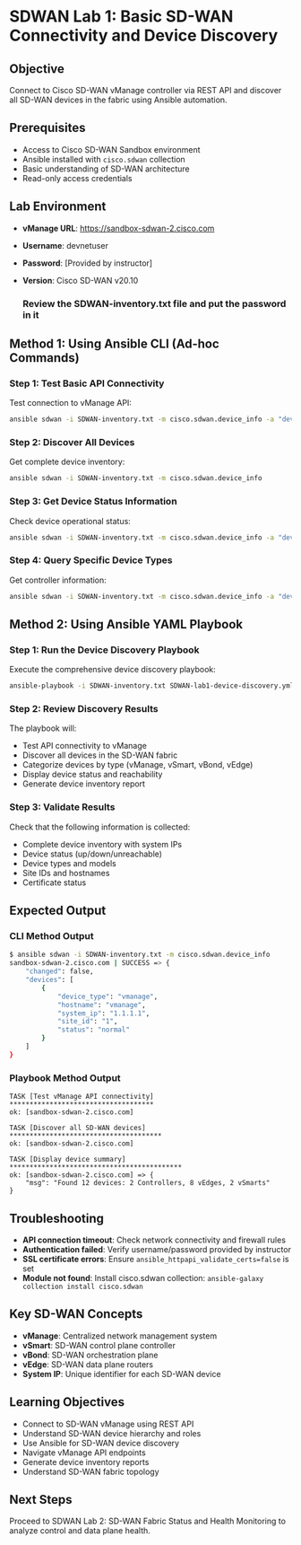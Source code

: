 # SDWAN Lab 1: Basic SD-WAN Connectivity and Device Discovery

## Objective
Connect to Cisco SD-WAN vManage controller via REST API and discover all SD-WAN devices in the fabric using Ansible automation.

## Prerequisites
- Access to Cisco SD-WAN Sandbox environment
- Ansible installed with `cisco.sdwan` collection
- Basic understanding of SD-WAN architecture
- Read-only access credentials

## Lab Environment
- **vManage URL**: https://sandbox-sdwan-2.cisco.com
- **Username**: devnetuser
- **Password**: [Provided by instructor]
- **Version**: Cisco SD-WAN v20.10

  ### Review the SDWAN-inventory.txt file and put the password in it

## Method 1: Using Ansible CLI (Ad-hoc Commands)

### Step 1: Test Basic API Connectivity
Test connection to vManage API:
```bash
ansible sdwan -i SDWAN-inventory.txt -m cisco.sdwan.device_info -a "device_category=controllers"
```

### Step 2: Discover All Devices
Get complete device inventory:
```bash
ansible sdwan -i SDWAN-inventory.txt -m cisco.sdwan.device_info
```

### Step 3: Get Device Status Information
Check device operational status:
```bash
ansible sdwan -i SDWAN-inventory.txt -m cisco.sdwan.device_info -a "device_category=vedges"
```

### Step 4: Query Specific Device Types
Get controller information:
```bash
ansible sdwan -i SDWAN-inventory.txt -m cisco.sdwan.device_info -a "device_type=vmanage"
```

## Method 2: Using Ansible YAML Playbook

### Step 1: Run the Device Discovery Playbook
Execute the comprehensive device discovery playbook:
```bash
ansible-playbook -i SDWAN-inventory.txt SDWAN-lab1-device-discovery.yml
```

### Step 2: Review Discovery Results
The playbook will:
- Test API connectivity to vManage
- Discover all devices in the SD-WAN fabric
- Categorize devices by type (vManage, vSmart, vBond, vEdge)
- Display device status and reachability
- Generate device inventory report

### Step 3: Validate Results
Check that the following information is collected:
- Complete device inventory with system IPs
- Device status (up/down/unreachable)
- Device types and models
- Site IDs and hostnames
- Certificate status

## Expected Output

### CLI Method Output
```bash
$ ansible sdwan -i SDWAN-inventory.txt -m cisco.sdwan.device_info
sandbox-sdwan-2.cisco.com | SUCCESS => {
    "changed": false,
    "devices": [
        {
            "device_type": "vmanage",
            "hostname": "vmanage",
            "system_ip": "1.1.1.1",
            "site_id": "1",
            "status": "normal"
        }
    ]
}
```

### Playbook Method Output
```
TASK [Test vManage API connectivity] ************************************
ok: [sandbox-sdwan-2.cisco.com]

TASK [Discover all SD-WAN devices] **************************************
ok: [sandbox-sdwan-2.cisco.com]

TASK [Display device summary] *******************************************
ok: [sandbox-sdwan-2.cisco.com] => {
    "msg": "Found 12 devices: 2 Controllers, 8 vEdges, 2 vSmarts"
}
```

## Troubleshooting
- **API connection timeout**: Check network connectivity and firewall rules
- **Authentication failed**: Verify username/password provided by instructor
- **SSL certificate errors**: Ensure `ansible_httpapi_validate_certs=false` is set
- **Module not found**: Install cisco.sdwan collection: `ansible-galaxy collection install cisco.sdwan`

## Key SD-WAN Concepts
- **vManage**: Centralized network management system
- **vSmart**: SD-WAN control plane controller
- **vBond**: SD-WAN orchestration plane
- **vEdge**: SD-WAN data plane routers
- **System IP**: Unique identifier for each SD-WAN device

## Learning Objectives
- Connect to SD-WAN vManage using REST API
- Understand SD-WAN device hierarchy and roles
- Use Ansible for SD-WAN device discovery
- Navigate vManage API endpoints
- Generate device inventory reports
- Understand SD-WAN fabric topology

## Next Steps
Proceed to SDWAN Lab 2: SD-WAN Fabric Status and Health Monitoring to analyze control and data plane health.
